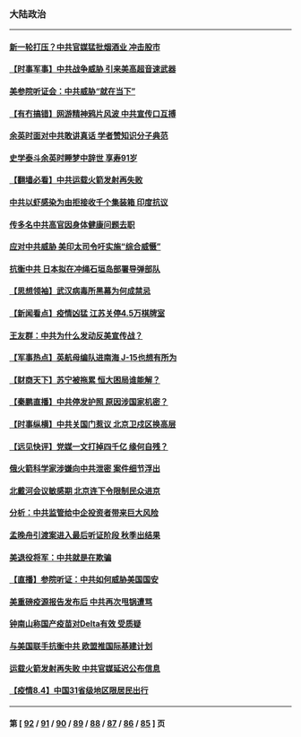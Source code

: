 ### 大陆政治
---
#### [新一轮打压？中共官媒猛批烟酒业 冲击股市](../../pages/ncid277/n13141230.md) 
#### [【时事军事】中共战争威胁 引来美高超音速武器](../../pages/ncid277/n13141287.md) 
#### [美参院听证会：中共威胁“就在当下”](../../pages/ncid277/n13140964.md) 
#### [【有冇搞错】网游精神鸦片风波 中共宣传口互搏](../../pages/ncid277/n13139064.md) 
#### [余英时面对中共敢讲真话 学者赞知识分子典范](../../pages/ncid277/n13140519.md) 
#### [史学泰斗余英时睡梦中辞世 享寿91岁](../../pages/ncid277/n13139877.md) 
#### [【翻墙必看】中共运载火箭发射再失败](../../pages/ncid277/n13140246.md) 
#### [中共以虾感染为由拒接收千个集装箱 印度抗议](../../pages/ncid277/n13139234.md) 
#### [传多名中共高官因身体健康问题去职](../../pages/ncid277/n13139814.md) 
#### [应对中共威胁 美印太司令吁实施“综合威慑”](../../pages/ncid277/n13139792.md) 
#### [抗衡中共 日本拟在冲绳石垣岛部署导弹部队](../../pages/ncid277/n13139609.md) 
#### [【思想领袖】武汉病毒所黑幕为何成禁忌](../../pages/ncid277/n13021914.md) 
#### [【新闻看点】疫情凶猛 江苏关停4.5万棋牌室](../../pages/ncid277/n13139308.md) 
#### [王友群：中共为什么发动反美宣传战？](../../pages/ncid277/n13139401.md) 
#### [【军事热点】英航母编队进南海 J-15也想有所为](../../pages/ncid277/n13136607.md) 
#### [【财商天下】苏宁被拖累 恒大困局谁能解？](../../pages/ncid277/n13139013.md) 
#### [【秦鹏直播】中共停发护照 原因涉国家机密？](../../pages/ncid277/n13139314.md) 
#### [【时事纵横】中共关国门惹议 北京卫戍区换高层](../../pages/ncid277/n13139284.md) 
#### [【远见快评】党媒一文打掉四千亿 缘何自残？](../../pages/ncid277/n13138841.md) 
#### [俄火箭科学家涉嫌向中共泄密 案件细节浮出](../../pages/ncid277/n13139199.md) 
#### [北戴河会议敏感期 北京连下令限制民众进京](../../pages/ncid277/n13139109.md) 
#### [分析：中共监管给中企投资者带来巨大风险](../../pages/ncid277/n13138372.md) 
#### [孟晚舟引渡案进入最后听证阶段 秋季出结果](../../pages/ncid277/n13139110.md) 
#### [美退役将军：中共就是在欺骗](../../pages/ncid277/n13139092.md) 
#### [【直播】参院听证：中共如何威胁美国国安](../../pages/ncid277/n13139012.md) 
#### [美重磅疫源报告发布后 中共再次甩锅遭骂](../../pages/ncid277/n13138772.md) 
#### [钟南山称国产疫苗对Delta有效 受质疑](../../pages/ncid277/n13138656.md) 
#### [与美国联手抗衡中共 欧盟推国际基建计划](../../pages/ncid277/n13138718.md) 
#### [运载火箭发射再失败 中共官媒延迟公布信息](../../pages/ncid277/n13138637.md) 
#### [【疫情8.4】中国31省级地区限居民出行](../../pages/ncid277/n13137869.md) 

---
#### 第 [ [92](./92.md) / [91](./91.md) / [90](./90.md) / [89](./89.md) / [88](./88.md) / [87](./87.md) / [86](./86.md) / [85](./85.md) ] 页
